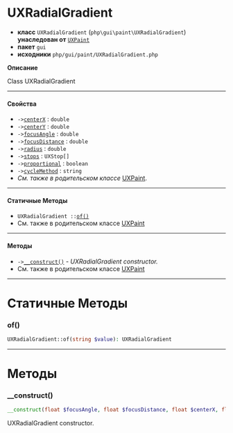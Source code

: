 # UXRadialGradient

- **класс** `UXRadialGradient` (`php\gui\paint\UXRadialGradient`) **унаследован от** [`UXPaint`](https://github.com/jphp-group/jphp-gui-ext/blob/master/jphp-gui-ext/api-docs/classes/php/gui/paint/UXPaint.ru.md)
- **пакет** `gui`
- **исходники** `php/gui/paint/UXRadialGradient.php`

**Описание**

Class UXRadialGradient

---

#### Свойства

- `->`[`centerX`](#prop-centerx) : `double`
- `->`[`centerY`](#prop-centery) : `double`
- `->`[`focusAngle`](#prop-focusangle) : `double`
- `->`[`focusDistance`](#prop-focusdistance) : `double`
- `->`[`radius`](#prop-radius) : `double`
- `->`[`stops`](#prop-stops) : `UXStop[]`
- `->`[`proportional`](#prop-proportional) : `boolean`
- `->`[`cycleMethod`](#prop-cyclemethod) : `string`
- *См. также в родительском классе* [UXPaint](https://github.com/jphp-group/jphp-gui-ext/blob/master/jphp-gui-ext/api-docs/classes/php/gui/paint/UXPaint.ru.md).

---

#### Статичные Методы

- `UXRadialGradient ::`[`of()`](#method-of)
- См. также в родительском классе [UXPaint](https://github.com/jphp-group/jphp-gui-ext/blob/master/jphp-gui-ext/api-docs/classes/php/gui/paint/UXPaint.ru.md)

---

#### Методы

- `->`[`__construct()`](#method-__construct) - _UXRadialGradient constructor._
- См. также в родительском классе [UXPaint](https://github.com/jphp-group/jphp-gui-ext/blob/master/jphp-gui-ext/api-docs/classes/php/gui/paint/UXPaint.ru.md)

---
# Статичные Методы

<a name="method-of"></a>

### of()
```php
UXRadialGradient::of(string $value): UXRadialGradient
```

---
# Методы

<a name="method-__construct"></a>

### __construct()
```php
__construct(float $focusAngle, float $focusDistance, float $centerX, float $centerY, float $radius, float $proportional, string $cycleMethod, array $stops): void
```
UXRadialGradient constructor.